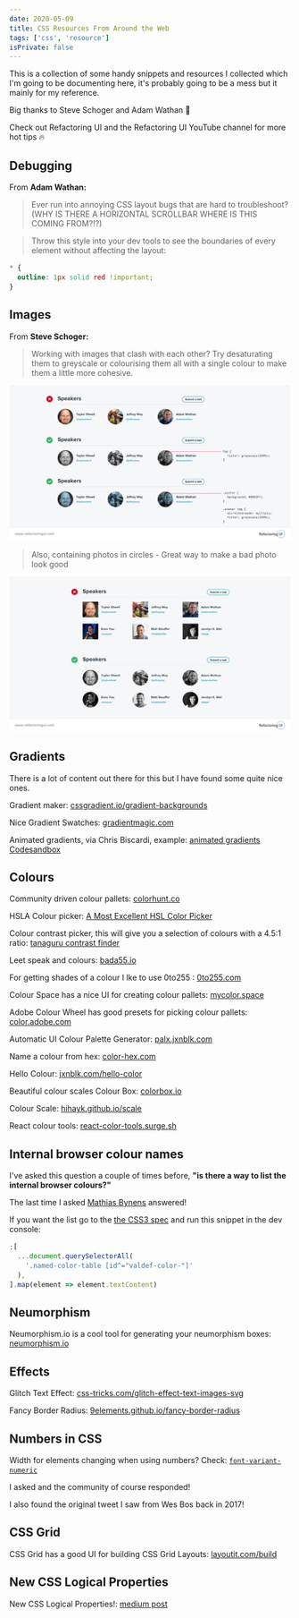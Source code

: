 ```yaml
---
date: 2020-05-09
title: CSS Resources From Around the Web
tags: ['css', 'resource']
isPrivate: false
---
```


<script>
  import Tweet from '$lib/components/tweet.svelte'
</script>

This is a collection of some handy snippets and resources I collected
which I'm going to be documenting here, it's probably going to be a
mess but it mainly for my reference.

Big thanks to Steve Schoger and Adam Wathan 🙏

Check out Refactoring UI and the Refactoring UI YouTube channel for
more hot tips 🔥

## Debugging

From **Adam Wathan:**

> Ever run into annoying CSS layout bugs that are hard to
> troubleshoot? (WHY IS THERE A HORIZONTAL SCROLLBAR WHERE IS THIS
> COMING FROM?!?)

> Throw this style into your dev tools to see the boundaries of every
> element without affecting the layout:

```css
* {
  outline: 1px solid red !important;
}
```

<Tweet tweetLink="adamwathan/status/959078631434731521" />

## Images

From **Steve Schoger:**

> Working with images that clash with each other? Try desaturating
> them to greyscale or colourising them all with a single colour to
> make them a little more cohesive.

![desaturating images]

> Also, containing photos in circles - Great way to make a bad photo
> look good

![circle images]

<Tweet tweetLink="steveschoger/status/950764423643320320" />

## Gradients

There is a lot of content out there for this but I have found some
quite nice ones.

Gradient maker: [cssgradient.io/gradient-backgrounds]

Nice Gradient Swatches: [gradientmagic.com]

Animated gradients, via Chris Biscardi, example: [animated gradients
Codesandbox]

<Tweet tweetLink="chrisbiscardi/status/1259606045858467840" />

## Colours

Community driven colour pallets: [colorhunt.co]

HSLA Colour picker: [A Most Excellent HSL Color Picker]

Colour contrast picker, this will give you a selection of colours with
a 4.5:1 ratio: [tanaguru contrast finder]

Leet speak and colours: [bada55.io]

For getting shades of a colour I lke to use 0to255 : [0to255.com]

Colour Space has a nice UI for creating colour pallets:
[mycolor.space]

Adobe Colour Wheel has good presets for picking colour pallets:
[color.adobe.com]

Automatic UI Colour Palette Generator: [palx.jxnblk.com]

Name a colour from hex: [color-hex.com]

Hello Colour: [jxnblk.com/hello-color]

Beautiful colour scales Colour Box: [colorbox.io]

Colour Scale: [hihayk.github.io/scale]

React colour tools: [react-color-tools.surge.sh]

## Internal browser colour names

I've asked this question a couple of times before, **"is there a way
to list the internal browser colours?"**

<Tweet tweetLink="spences10/status/1259077547683459073" />

The last time I asked [Mathias Bynens] answered!

<Tweet tweetLink="mathias/status/1259120846679035904" />

If you want the list go to the [the CSS3 spec] and run this snippet in
the dev console:

```js
;[
  ...document.querySelectorAll(
    '.named-color-table [id^="valdef-color-"]'
  ),
].map(element => element.textContent)
```

## Neumorphism

Neumorphism.io is a cool tool for generating your neumorphism boxes:
[neumorphism.io]

## Effects

Glitch Text Effect: [css-tricks.com/glitch-effect-text-images-svg]

Fancy Border Radius: [9elements.github.io/fancy-border-radius]

## Numbers in CSS

Width for elements changing when using numbers? Check:
[`font-variant-numeric`]

I asked and the community of course responded!

<Tweet tweetLink="spences10/status/1103650317554593793" />

I also found the original tweet I saw from Wes Bos back in 2017!

<Tweet tweetLink="wesbos/status/932644812582522880" />

## CSS Grid

CSS Grid has a good UI for building CSS Grid Layouts:
[layoutit.com/build]

## New CSS Logical Properties

New CSS Logical Properties!: [medium post]

<!-- Links -->

[cssgradient.io/gradient-backgrounds]:
  https://cssgradient.io/gradient-backgrounds/
[gradientmagic.com]: https://www.gradientmagic.com/#
[https://cssgradient.io]: https://cssgradient.io/
[neumorphism.io]: https://neumorphism.io/#55b9f3
[medium post]:
  https://medium.com/@elad/new-css-logical-properties-bc6945311ce7
[css-tricks.com/glitch-effect-text-images-svg]:
  https://css-tricks.com/glitch-effect-text-images-svg/
[`font-variant-numeric`]:
  https://developer.mozilla.org/en-US/docs/Web/CSS/font-variant-numeric
[mycolor.space]: https://mycolor.space/?hex=%23663399&sub=1
[color.adobe.com]: https://color.adobe.com
[palx.jxnblk.com]: https://palx.jxnblk.com/
[bada55.io]: http://bada55.io/
[0to255.com]: https://www.0to255.com/
[color-hex.com]: https://www.color-hex.com/
[jxnblk.com/hello-color]: https://jxnblk.com/hello-color
[colorbox.io]: https://www.colorbox.io/
[hihayk.github.io/scale]: https://hihayk.github.io/scale
[eggradients.com]: https://www.eggradients.com/
[react-color-tools.surge.sh]: https://react-color-tools.surge.sh/
[worldvectorlogo.com]: https://worldvectorlogo.com/search/GraphQL
[layoutit.com/build]: https://www.layoutit.com/build
[desaturating images]: ./desaturatingImages.jpg
[circle images]: ./circleImages.jpg
[9elements.github.io/fancy-border-radius]:
  https://9elements.github.io/fancy-border-radius
[mathias bynens]: https://twitter.com/mathias
[the css3 spec]: https://drafts.csswg.org/css-color/#named-colors
[tanaguru contrast finder]: https://contrast-finder.tanaguru.com/
[animated gradients codesandbox]:
  https://codesandbox.io/s/muddy-sun-gp0el
[a most excellent hsl color picker]: http://hslpicker.com/
[colorhunt.co]: https://colorhunt.co/
